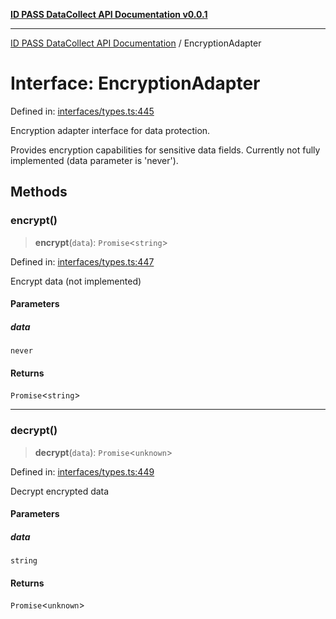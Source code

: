 [**ID PASS DataCollect API Documentation v0.0.1**](../README.md)

***

[ID PASS DataCollect API Documentation](../globals.md) / EncryptionAdapter

# Interface: EncryptionAdapter

Defined in: [interfaces/types.ts:445](https://github.com/idpass/idpass-data-collect/blob/main/packages/datacollect/src/interfaces/types.ts#L445)

Encryption adapter interface for data protection.

Provides encryption capabilities for sensitive data fields.
Currently not fully implemented (data parameter is 'never').

## Methods

### encrypt()

> **encrypt**(`data`): `Promise`\<`string`\>

Defined in: [interfaces/types.ts:447](https://github.com/idpass/idpass-data-collect/blob/main/packages/datacollect/src/interfaces/types.ts#L447)

Encrypt data (not implemented)

#### Parameters

##### data

`never`

#### Returns

`Promise`\<`string`\>

***

### decrypt()

> **decrypt**(`data`): `Promise`\<`unknown`\>

Defined in: [interfaces/types.ts:449](https://github.com/idpass/idpass-data-collect/blob/main/packages/datacollect/src/interfaces/types.ts#L449)

Decrypt encrypted data

#### Parameters

##### data

`string`

#### Returns

`Promise`\<`unknown`\>
